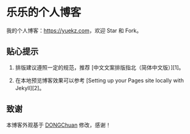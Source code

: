 # 乐乐的个人博客

我的个人博客：<https://yuekz.com>，欢迎 Star 和 Fork。

<!-- vim-markdown-toc -->

## 贴心提示

1. 排版建议遵照一定的规范，推荐 [中文文案排版指北（简体中文版）][1]。

2. 在本地预览博客效果可以参考 [Setting up your Pages site locally with Jekyll][2]。

## 致谢

本博客外观基于 [DONGChuan](https://dongchuan.github.io) 修改，感谢！

